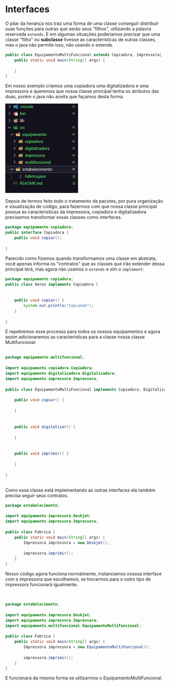 # Interfaces 

O pilar da herança nos traz uma forma de uma classe conseguir distribuir suas funções para outras que serão seus "filhos", utilizando a palavra reservada `extends`. E em algumas situações poderiamos precisar que uma classe "filho" ou **subclasse** tivesse as características de outras classes, mas o java não permite isso, não usando o extends. 

```java
public class EquipamentoMultiFuncional extends Copiadora, Impressora{
    public static void main(String[] args) {
        
    }
}

```

Em nosso exemplo criamos uma copiadora uma digitalizadora e uma impressora e queremos que nossa classe principal tenha os atributos das duas, porém o java não aceita que façamos desta forma. 

![visualização de pacotes](Captura%20de%20tela%202025-06-12%20182335.png)

Depois de termos feito todo o tratamento de pacotes, por pura organização e visualização de código, para fazermos com que nossa classe principal possua as características da impressora, copiadora e digitalizadora precisamos transformar essas classes como interfaces.

```java
package equipamento.copiadora;
public interface Copiadora {
    public void copiar();
      
}

```
Parecido como fizemos quando transformamos uma classe em abstrata, você apenas informa os "contratos" que as classes que irão extender dessa principal terá, mas agora não usamos o `extends` e sim o `implement`: 

```java
package equipamento.copiadora;
public class Xerox implements Copiadora {

   
    public void copiar() {
        System.out.println("Copiando");
    }

}

```

E repetiremos esse processo para todos os nossos equipamentos e agora assim adicionaremos as características para a classe nossa classe Multifuncional: 

```java

package equipamento.multifuncional;

import equipamento.copiadora.Copiadora;
import equipamento.digitalizadora.Digitalizadora;
import equipamento.impressora.Impressora;

public class EquipamentoMultiFuncional implements Copiadora, Digitalizadora, Impressora {

    public void copiar() {

    }

    
    public void digitalizar() {
        
    }

    
    public void imprimir() {

    }
    
}

```
<br>
Como essa classe está implementando as outras interfaces ela também precisa seguir seus contratos. 

```java
package estabelecimento;

import equipamento.impressora.Deskjet;
import equipamento.impressora.Impressora;

public class Fabrica {
    public static void main(String[] args) {
        Impressora impressora = new Deskjet();

        impressora.imprimir();
    }
}

```

Nosso código agora funciona normalmente, instanciamos nosssa interface com a impressora que escolhemos, se trocarmos para o outro tipo de impressora funcionará igualmente.

<br>

```java
package estabelecimento;

import equipamento.impressora.Deskjet;
import equipamento.impressora.Impressora;
import equipamento.multifuncional.EquipamentoMultiFuncional;

public class Fabrica {
    public static void main(String[] args) {
        Impressora impressora = new EquipamentoMultiFuncional();

        impressora.imprimir();
    }
}

```
E funcionará da mesma forma se utilizarmos o EquipamentoMultiFuncional.
